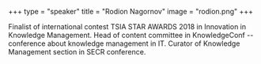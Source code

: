 +++
type = "speaker"
title = "Rodion Nagornov"
image = "rodion.png"
+++

Finalist of international contest TSIA STAR AWARDS 2018 in Innovation in Knowledge Management. Head of content committee in KnowledgeConf -- conference about knowledge management in IT. Curator of Knowledge Management section in SECR conference.
